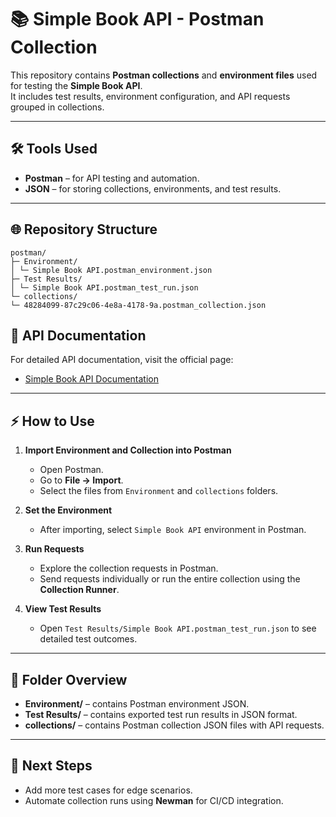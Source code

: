 # 📚 Simple Book API - Postman Collection

This repository contains **Postman collections** and **environment files** used for testing the **Simple Book API**.  
It includes test results, environment configuration, and API requests grouped in collections.

---

## 🛠 Tools Used
- **Postman** – for API testing and automation.
- **JSON** – for storing collections, environments, and test results.

---

## 🌐 Repository Structure
```
postman/
├─ Environment/
│ └─ Simple Book API.postman_environment.json
├─ Test Results/
│ └─ Simple Book API.postman_test_run.json
└─ collections/
└─ 48284099-87c29c06-4e8a-4178-9a.postman_collection.json
```

## 📖 API Documentation

For detailed API documentation, visit the official page:

- [Simple Book API Documentation]([https://simple-books-api.glitch.me/](https://simple-books-api.click/status))  


---

## ⚡ How to Use

1. **Import Environment and Collection into Postman**
   - Open Postman.
   - Go to **File → Import**.
   - Select the files from `Environment` and `collections` folders.

2. **Set the Environment**
   - After importing, select `Simple Book API` environment in Postman.

3. **Run Requests**
   - Explore the collection requests in Postman.
   - Send requests individually or run the entire collection using the **Collection Runner**.

4. **View Test Results**
   - Open `Test Results/Simple Book API.postman_test_run.json` to see detailed test outcomes.  

---

## 📂 Folder Overview
- **Environment/** – contains Postman environment JSON.  
- **Test Results/** – contains exported test run results in JSON format.  
- **collections/** – contains Postman collection JSON files with API requests.  

---

## 🚀 Next Steps
- Add more test cases for edge scenarios.  
- Automate collection runs using **Newman** for CI/CD integration.  

